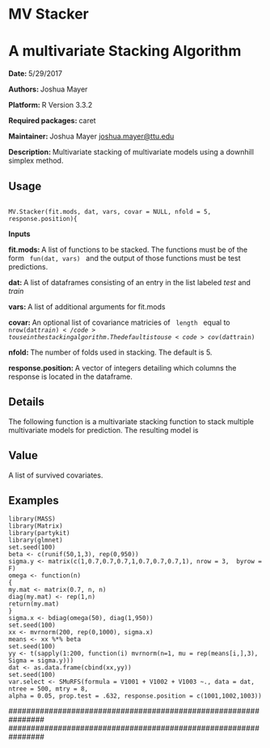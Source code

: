 # MV Stacker
<h1> A multivariate Stacking Algorithm </h1>

<b> Date: </b> 5/29/2017

<b> Authors: </b> Joshua Mayer

<b> Platform: </b> R Version 3.3.2

<b> Required packages: </b>  caret

<b> Maintainer: </b> Joshua Mayer <emph> joshua.mayer@ttu.edu </emph> 

<b> Description: </b> Multivariate stacking of multivariate models using a downhill simplex method.

<h2> Usage </h2>

<code>
MV.Stacker(fit.mods, dat, vars, covar = NULL, nfold = 5, response.position){
</code>

<b> Inputs </b>

<strong> fit.mods: </strong> A list of functions to be stacked. The functions must be of the form <code> fun(dat, vars) </code> and the output of those functions must be test predictions.

<strong> dat: </strong> A list of dataframes consisting of an entry in the list labeled <i> test </i> and <i> train </i>

<strong> vars: </strong> A list of additional arguments for fit.mods

<strong> covar: </strong> An optional list of covariance matricies of <code> length </code> equal to <code>nrow(dat$train) </code>  to use in the stacking algorithm. The default is to use <code> cov(dat$train) </code>

<strong> nfold: </strong> The number of folds used in stacking. The default is 5.

<strong> response.position: </strong> A vector of integers detailing which columns the response is located in the dataframe.


<h2> Details </h2> The following function is a multivariate stacking function to stack multiple multivariate models for prediction. The resulting model is <math> &sum;_i=1_^n^ w_i_ f_i_(x) </math>

<h2> Value </h2> A list of survived covariates.

<h2> Examples </h2> 

    library(MASS)
    library(Matrix)
    library(partykit)
    library(glmnet)
    set.seed(100)
    beta <- c(runif(50,1,3), rep(0,950))  
    sigma.y <- matrix(c(1,0.7,0.7,0.7,1,0.7,0.7,0.7,1), nrow = 3,  byrow = F)
    omega <- function(n)
    {
    my.mat <- matrix(0.7, n, n)
    diag(my.mat) <- rep(1,n)
    return(my.mat)
    }
    sigma.x <- bdiag(omega(50), diag(1,950))
    set.seed(100)    
    xx <- mvrnorm(200, rep(0,1000), sigma.x)
    means <- xx %*% beta
    set.seed(100)
    yy <- t(sapply(1:200, function(i) mvrnorm(n=1, mu = rep(means[i,],3), Sigma = sigma.y)))
    dat <- as.data.frame(cbind(xx,yy))
    set.seed(100)
    var.select <- SMuRFS(formula = V1001 + V1002 + V1003 ~., data = dat, ntree = 500, mtry = 8,
    alpha = 0.05, prop.test = .632, response.position = c(1001,1002,1003))

################################################################
################################################################



